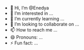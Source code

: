- 👋 Hi, I’m @Enedya
- 👀 I’m interested in ...
- 🌱 I’m currently learning ...
- 💞️ I’m looking to collaborate on ...
- 📫 How to reach me ...
- 😄 Pronouns: ...
- ⚡ Fun fact: ...

<!---
Enedya/Enedya is a ✨ special ✨ repository because its `README.md` (this file) appears on your GitHub profile.
You can click the Preview link to take a look at your changes.
--->
